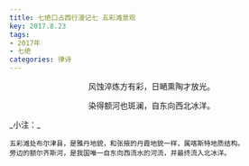 ```yaml
---
title: 七绝口占西行漫记七 五彩滩景观
key: 2017.8.23
tags: 
- 2017年 
- 七绝
categories: 律诗
---
```


<p align="center">风蚀淬炼方有彩，日嗮熏陶才放光。
</p>
<p align="center">染得额河也斑澜，自东向西北冰洋。
</p>
_小注：_

```
五彩滩处布尔津县，是雅丹地貌，和张掖的丹霞地貌一样，属喀斯特地质结构。
旁边的额尔齐斯河，是我国唯一自东向西流水的河流，并最终流入北冰洋。
```